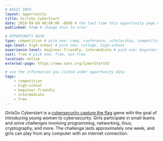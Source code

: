 ```yaml
---
# BASIC INFO
layout: opportunity
title: GirlsGo CyberStart
date: 2018-09-09 00:00:00 -0500 # the last time this opportunity page was updated (YYYY-MM-DD)
published: true # change this to true!

# OPPORTUNITY DATA
type: competition # pick one: camp, conference, scholarship, competition, club, internship, other
age-level: high-school # pick one: college, high-school
experience-level: beginner-friendly, intermediate # pick one: beginner-friendly, intermediate, experienced
cost: free # pick one: free, not-free
location: online
external-page: https://www.sans.org/CyberStartUS 

# use the information you listed under opportunity data
tags:
    - competition
    - high-school
    - beginner-friendly
    - intermediate
    - free
---
```


GirlsGo Cyberstart is a [cybersecurity capture the flag](https://blogs.cisco.com/perspectives/cyber-security-capture-the-flag-ctf-what-is-it) game with the goal of introducing young women to cybersecurity. Girls participate in small teams and solve challenges involving programming, networking, linux, cryptography, and more. The challenge lasts approximately one week, and girls can play from any computer with an internet connection.
